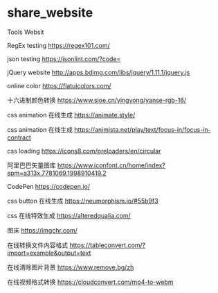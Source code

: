 # share_website
Tools Websit

RegEx testing https://regex101.com/

json testing https://jsonlint.com/?code=

jQuery website http://apps.bdimg.com/libs/jquery/1.11.1/jquery.js

online color https://flatuicolors.com/

十六进制颜色转换 https://www.sioe.cn/yingyong/yanse-rgb-16/

css animation 在线生成 https://animate.style/

css animation 在线生成 https://animista.net/play/text/focus-in/focus-in-contract

css loading https://icons8.com/preloaders/en/circular

阿里巴巴矢量图库 https://www.iconfont.cn/home/index?spm=a313x.7781069.1998910419.2

CodePen https://codepen.io/

css button 在线生成 https://neumorphism.io/#55b9f3

css 在线特效生成 https://alteredqualia.com/

图床 https://imgchr.com/

在线转换文件内容格式 https://tableconvert.com/?import=example&output=text

在线清除图片背景 https://www.remove.bg/zh

在线视频格式转换 https://cloudconvert.com/mp4-to-webm

